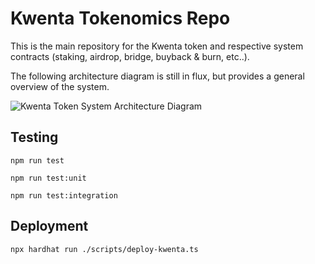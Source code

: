 # Kwenta Tokenomics Repo

This is the main repository for the Kwenta token and respective system contracts (staking, airdrop, bridge, buyback & burn, etc..). 

The following architecture diagram is still in flux, but provides a general overview of the system.

![Kwenta Token System Architecture Diagram](img/architecture-diagram.png)

## Testing

```
npm run test
```
```
npm run test:unit
```
```
npm run test:integration
```

## Deployment

```
npx hardhat run ./scripts/deploy-kwenta.ts
```
